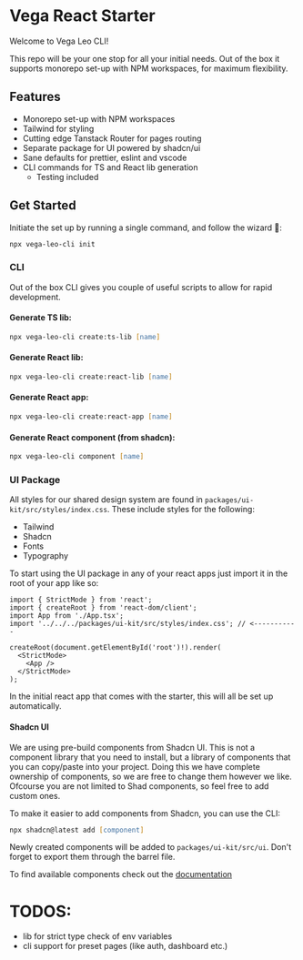 # Vega React Starter

Welcome to Vega Leo CLI!

This repo will be your one stop for all your initial needs. Out of the box it supports monorepo set-up with NPM workspaces, for maximum flexibility.

## Features

- Monorepo set-up with NPM workspaces
- Tailwind for styling
- Cutting edge Tanstack Router for pages routing
- Separate package for UI powered by shadcn/ui
- Sane defaults for prettier, eslint and vscode
- CLI commands for TS and React lib generation
  - Testing included

## Get Started

Initiate the set up by running a single command, and follow the wizard 🧙:

```zsh
npx vega-leo-cli init
```

### CLI

Out of the box CLI gives you couple of useful scripts to allow for rapid development.

#### Generate TS lib:

```zsh
npx vega-leo-cli create:ts-lib [name]
```

#### Generate React lib:

```zsh
npx vega-leo-cli create:react-lib [name]
```

#### Generate React app:

```zsh
npx vega-leo-cli create:react-app [name]
```

#### Generate React component (from shadcn):

```zsh
npx vega-leo-cli component [name]
```

### UI Package

All styles for our shared design system are found in `packages/ui-kit/src/styles/index.css`.
These include styles for the following:

- Tailwind
- Shadcn
- Fonts
- Typography

To start using the UI package in any of your react apps just import it in the root of your app like so:

```tsx
import { StrictMode } from 'react';
import { createRoot } from 'react-dom/client';
import App from './App.tsx';
import '../../../packages/ui-kit/src/styles/index.css'; // <-----------

createRoot(document.getElementById('root')!).render(
  <StrictMode>
    <App />
  </StrictMode>
);
```

In the initial react app that comes with the starter, this will all be set up automatically.

#### Shadcn UI

We are using pre-build components from Shadcn UI. This is not a component library that you need to install, but a library of components that you can copy/paste into your project. Doing this we have complete ownership of components, so we are free to change them however we like.
Ofcourse you are not limited to Shad components, so feel free to add custom ones.

To make it easier to add components from Shadcn, you can use the CLI:

```zsh
npx shadcn@latest add [component]
```

Newly created components will be added to `packages/ui-kit/src/ui`. Don't forget to export them through the barrel file.

To find available components check out the [documentation](documentation)


# TODOS:
- lib for strict type check of env variables
- cli support for preset pages (like auth, dashboard etc.)
